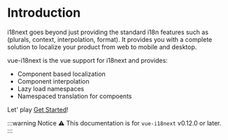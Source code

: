 # Introduction

i18next goes beyond just providing the standard i18n features such as (plurals, context, interpolation, format). It provides you with a complete solution to localize your product from web to mobile and desktop.

vue-i18next is the vue support for i18next and provides:

* Component based localization
* Component interpolation
* Lazy load namespaces
* Namespaced translation for compoents


Let' play [Get Started](./guide/started.md)!

:::warning Notice
:warning: This documentation is for `vue-i18next` v0.12.0 or later.
:::
